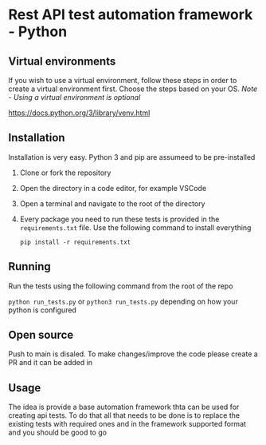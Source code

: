 # Rest API test automation framework - Python

## Virtual environments

If you wish to use a virtual environment, follow these steps in order to create a virtual environment first. Choose the steps based on your OS.
_Note_ _-_ _Using a virtual environment is optional_

https://docs.python.org/3/library/venv.html

## Installation
Installation is very easy. Python 3 and pip are assumeed to be pre-installed

1. Clone or fork the repository
2. Open the directory in a code editor, for example VSCode
3. Open a terminal and navigate to the root of the directory
4. Every package you need to run these tests is provided in the `requirements.txt` file. Use the following command to install everything

   `pip install -r requirements.txt`

## Running

Run the tests using the following command from the root of the repo

`python run_tests.py` or `python3 run_tests.py` depending on how your python is configured

## Open source

Push to main is disaled. To make changes/improve the code please create a PR and it can be added in

## Usage

The idea is provide a base automation framework thta can be used for creating api tests. To do that all that needs to be done is to replace the existing tests with required ones and in the framework supported format and you should be good to go
